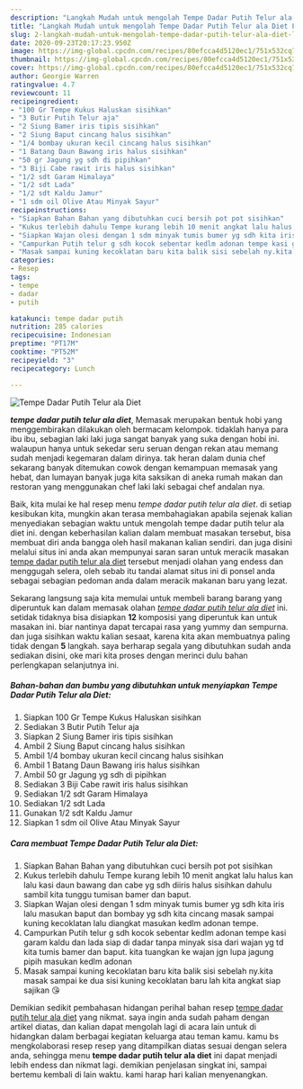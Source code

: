 ```yaml
---
description: "Langkah Mudah untuk mengolah Tempe Dadar Putih Telur ala Diet Lezat"
title: "Langkah Mudah untuk mengolah Tempe Dadar Putih Telur ala Diet Lezat"
slug: 2-langkah-mudah-untuk-mengolah-tempe-dadar-putih-telur-ala-diet-lezat
date: 2020-09-23T20:17:23.950Z
image: https://img-global.cpcdn.com/recipes/80efcca4d5120ec1/751x532cq70/tempe-dadar-putih-telur-ala-diet-foto-resep-utama.jpg
thumbnail: https://img-global.cpcdn.com/recipes/80efcca4d5120ec1/751x532cq70/tempe-dadar-putih-telur-ala-diet-foto-resep-utama.jpg
cover: https://img-global.cpcdn.com/recipes/80efcca4d5120ec1/751x532cq70/tempe-dadar-putih-telur-ala-diet-foto-resep-utama.jpg
author: Georgie Warren
ratingvalue: 4.7
reviewcount: 11
recipeingredient:
- "100 Gr Tempe Kukus Haluskan sisihkan"
- "3 Butir Putih Telur aja"
- "2 Siung Bamer iris tipis sisihkan"
- "2 Siung Baput cincang halus sisihkan"
- "1/4 bombay ukuran kecil cincang halus sisihkan"
- "1 Batang Daun Bawang iris halus sisihkan"
- "50 gr Jagung yg sdh di pipihkan"
- "3 Biji Cabe rawit iris halus sisihkan"
- "1/2 sdt Garam Himalaya"
- "1/2 sdt Lada"
- "1/2 sdt Kaldu Jamur"
- "1 sdm oil Olive Atau Minyak Sayur"
recipeinstructions:
- "Siapkan Bahan Bahan yang dibutuhkan cuci bersih pot pot sisihkan"
- "Kukus terlebih dahulu Tempe kurang lebih 10 menit angkat lalu halus kan lalu kasi daun bawang dan cabe yg sdh diiris halus sisihkan dahulu sambil kita tunggu tumisan bamer dan baput."
- "Siapkan Wajan olesi dengan 1 sdm minyak tumis bumer yg sdh kita iris lalu masukan baput dan bombay yg sdh kita cincang masak sampai kuning kecoklatan lalu diangkat masukan kedlm adonan tempe."
- "Campurkan Putih telur g sdh kocok sebentar kedlm adonan tempe kasi garam kaldu dan lada siap di dadar tanpa minyak sisa dari wajan yg td kita tumis bamer dan baput. kita tuangkan ke wajan jgn lupa jagung pipih masukan kedlm adonan"
- "Masak sampai kuning kecoklatan baru kita balik sisi sebelah ny.kita masak sampai ke dua sisi kuning kecoklatan baru lah kita angkat siap sajikan 😘"
categories:
- Resep
tags:
- tempe
- dadar
- putih

katakunci: tempe dadar putih 
nutrition: 285 calories
recipecuisine: Indonesian
preptime: "PT17M"
cooktime: "PT52M"
recipeyield: "3"
recipecategory: Lunch

---
```



![Tempe Dadar Putih Telur ala Diet](https://img-global.cpcdn.com/recipes/80efcca4d5120ec1/751x532cq70/tempe-dadar-putih-telur-ala-diet-foto-resep-utama.jpg)

<b><i>tempe dadar putih telur ala diet</i></b>, Memasak merupakan bentuk hobi yang menggembirakan dilakukan oleh bermacam kelompok. tidaklah hanya para ibu ibu, sebagian laki laki juga sangat banyak yang suka dengan hobi ini. walaupun hanya untuk sekedar seru seruan dengan rekan atau memang sudah menjadi kegemaran dalam dirinya. tak heran dalam dunia chef sekarang banyak ditemukan cowok dengan kemampuan memasak yang hebat, dan lumayan banyak juga kita saksikan di aneka rumah makan dan restoran yang menggunakan chef laki laki sebagai chef andalan nya.



Baik, kita mulai ke hal resep menu <i>tempe dadar putih telur ala diet</i>. di setiap kesibukan kita, mungkin akan terasa membahagiakan apabila sejenak kalian menyediakan sebagian waktu untuk mengolah tempe dadar putih telur ala diet ini. dengan keberhasilan kalian dalam membuat masakan tersebut, bisa membuat diri anda bangga oleh hasil makanan kalian sendiri. dan juga disini melalui situs ini anda akan mempunyai saran saran untuk meracik masakan <u>tempe dadar putih telur ala diet</u> tersebut menjadi olahan yang endess dan menggugah selera, oleh sebab itu tandai alamat situs ini di ponsel anda sebagai sebagian pedoman anda dalam meracik makanan baru yang lezat.


Sekarang langsung saja kita memulai untuk membeli barang barang yang diperuntuk kan dalam memasak olahan <u><i>tempe dadar putih telur ala diet</i></u> ini. setidak tidaknya bisa disiapkan <b>12</b> komposisi yang diperuntuk kan untuk masakan ini. biar nantinya dapat tercapai rasa yang yummy dan sempurna. dan juga sisihkan waktu kalian sesaat, karena kita akan membuatnya paling tidak dengan <b>5</b> langkah. saya berharap segala yang dibutuhkan sudah anda sediakan disini, oke mari kita proses dengan merinci dulu bahan perlengkapan selanjutnya ini.

<!--inarticleads1-->

##### Bahan-bahan dan bumbu yang dibutuhkan untuk menyiapkan Tempe Dadar Putih Telur ala Diet:

1. Siapkan 100 Gr Tempe Kukus Haluskan sisihkan
1. Sediakan 3 Butir Putih Telur aja
1. Siapkan 2 Siung Bamer iris tipis sisihkan
1. Ambil 2 Siung Baput cincang halus sisihkan
1. Ambil 1/4 bombay ukuran kecil cincang halus sisihkan
1. Ambil 1 Batang Daun Bawang iris halus sisihkan
1. Ambil 50 gr Jagung yg sdh di pipihkan
1. Sediakan 3 Biji Cabe rawit iris halus sisihkan
1. Sediakan 1/2 sdt Garam Himalaya
1. Sediakan 1/2 sdt Lada
1. Gunakan 1/2 sdt Kaldu Jamur
1. Siapkan 1 sdm oil Olive Atau Minyak Sayur




<!--inarticleads2-->

##### Cara membuat Tempe Dadar Putih Telur ala Diet:

1. Siapkan Bahan Bahan yang dibutuhkan cuci bersih pot pot sisihkan
1. Kukus terlebih dahulu Tempe kurang lebih 10 menit angkat lalu halus kan lalu kasi daun bawang dan cabe yg sdh diiris halus sisihkan dahulu sambil kita tunggu tumisan bamer dan baput.
1. Siapkan Wajan olesi dengan 1 sdm minyak tumis bumer yg sdh kita iris lalu masukan baput dan bombay yg sdh kita cincang masak sampai kuning kecoklatan lalu diangkat masukan kedlm adonan tempe.
1. Campurkan Putih telur g sdh kocok sebentar kedlm adonan tempe kasi garam kaldu dan lada siap di dadar tanpa minyak sisa dari wajan yg td kita tumis bamer dan baput. kita tuangkan ke wajan jgn lupa jagung pipih masukan kedlm adonan
1. Masak sampai kuning kecoklatan baru kita balik sisi sebelah ny.kita masak sampai ke dua sisi kuning kecoklatan baru lah kita angkat siap sajikan 😘




Demikian sedikit pembahasan hidangan perihal bahan resep <u>tempe dadar putih telur ala diet</u> yang nikmat. saya ingin anda sudah paham dengan artikel diatas, dan kalian dapat mengolah lagi di acara lain untuk di hidangkan dalam berbagai kegiatan keluarga atau teman kamu. kamu bs mengkolaborasi resep resep yang ditampilkan diatas sesuai dengan selera anda, sehingga menu <b>tempe dadar putih telur ala diet</b> ini dapat menjadi lebih endess dan nikmat lagi. demikian penjelasan singkat ini, sampai bertemu kembali di lain waktu. kami harap hari kalian menyenangkan.
